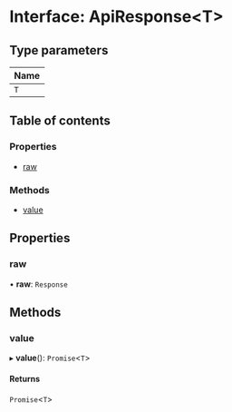 # Interface: ApiResponse<T\>

## Type parameters

| Name |
| :------ |
| `T` |

## Table of contents

### Properties

- [raw](ApiResponse.md#raw)

### Methods

- [value](ApiResponse.md#value)

## Properties

### raw

• **raw**: `Response`

## Methods

### value

▸ **value**(): `Promise`<`T`\>

#### Returns

`Promise`<`T`\>
